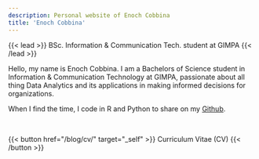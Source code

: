 ```yaml
---
description: Personal website of Enoch Cobbina
title: 'Enoch Cobbina'
---
```


{{< lead >}}
BSc. Information & Communication Tech. student at GIMPA
{{< /lead >}}

Hello, my name is Enoch Cobbina. I am a Bachelors of Science student in Information & Communication Technology at GIMPA, passionate about all thing Data Analytics and its applications in making informed decisions for organizations.


When I find the time, I code in R and Python to share on my [Github](https://github.com/EnochT14).

<br>

{{< button href="/blog/cv/" target="_self" >}}
Curriculum Vitae (CV)
{{< /button >}}